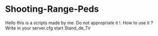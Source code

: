 # Shooting-Range-Peds

Hello this is a scripts made by me. Do not appropriate it !.
How to use it ?
Write in your server.cfg
start Stand_de_Tir
